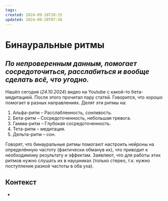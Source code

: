 ```yaml
---
tags: 
created: 2024-09-18T20:15
updated: 2024-09-20T07:56
---
```

# Бинауральные ритмы

## ***По непроверенным данным, помогает сосредоточиться, расслабиться и вообще сделать всё, что угодно.***

Нашёл сегодня (*24.10.2024*) видео на Youtube с какой-то бета-медитацией. После этого прочитал пару статей. Говорится, что хорошо помогает в разных направлениях. Делят эти ритмы на:
1. Альфа-ритм – Расслабленность, сонливость.
2. Бета-ритм – Сосредоточенность, небольшая тревога.
3. Гамма-ритм – Глубокая сосредоточенность.
4. Тета-ритм – медитация.
5. Дельта-ритм – сон.

Говорят, что бинауральные ритмы помогают настроить нейроны на определённую частоту (фактически обманув их), что приводит к необходимому результату и эффектам.
Заявляют, что для работы этих ритмов нужно слушать их в наушниках (только стерео, т.к. нужно поступление разной частоты в оба уха).

## Контекст
- 

